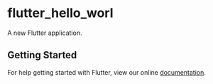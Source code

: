 # flutter_hello_worl

A new Flutter application.

## Getting Started

For help getting started with Flutter, view our online
[documentation](https://flutter.io/).
